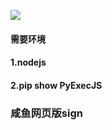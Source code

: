 ![](https://komarev.com/ghpvc/?username=intAV-xianyu-web&style=pixel)
#### 需要环境
#### 1.nodejs
#### 2.pip show PyExecJS
### 咸鱼网页版sign
